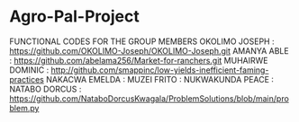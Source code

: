 # Agro-Pal-Project
FUNCTIONAL CODES FOR THE GROUP MEMBERS
OKOLIMO JOSEPH : https://github.com/OKOLIMO-Joseph/OKOLIMO-Joseph.git
AMANYA ABLE : https://github.com/abelama256/Market-for-ranchers.git
MUHAIRWE DOMINIC : http://github.com/smappinc/low-yields-inefficient-faming-practices
NAKACWA EMELDA : 
MUZEI FRITO :
NUKWAKUNDA PEACE : 
NATABO DORCUS : https://github.com/NataboDorcusKwagala/ProblemSolutions/blob/main/problem.py
